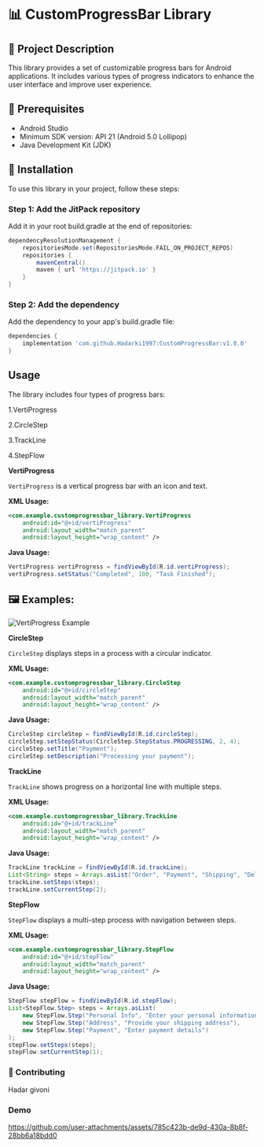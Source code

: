 # 📊 CustomProgressBar Library

## 📘 Project Description
This library provides a set of customizable progress bars for Android applications. It includes various types of progress indicators to enhance the user interface and improve user experience.

## 🔧 Prerequisites
- Android Studio
- Minimum SDK version: API 21 (Android 5.0 Lollipop)
- Java Development Kit (JDK)

## 🚀 Installation

To use this library in your project, follow these steps:

### Step 1: Add the JitPack repository

Add it in your root build.gradle at the end of repositories:

```gradle
dependencyResolutionManagement {
    repositoriesMode.set(RepositoriesMode.FAIL_ON_PROJECT_REPOS)
    repositories {
        mavenCentral()
        maven { url 'https://jitpack.io' }
    }
}
```
### Step 2: Add the dependency
Add the dependency to your app's build.gradle file:
```gradle
dependencies {
    implementation 'com.github.Hadarki1997:CustomProgressBar:v1.0.0'
}
```
## Usage
The library includes four types of progress bars:

1.VertiProgress

2.CircleStep

3.TrackLine

4.StepFlow

**VertiProgress** 

`VertiProgress` is a vertical progress bar with an icon and text.

**XML Usage:**
```xml
<com.example.customprogressbar_library.VertiProgress
    android:id="@+id/vertiProgress"
    android:layout_width="match_parent"
    android:layout_height="wrap_content" />
```
**Java Usage:**
```java
VertiProgress vertiProgress = findViewById(R.id.vertiProgress);
vertiProgress.setStatus("Completed", 100, "Task Finished");
```
## 🖼️ Examples:
![VertiProgress Example](path_to_your_image/verti_progress_example.png)


**CircleStep** 

`CircleStep` displays steps in a process with a circular indicator.

**XML Usage:**
```xml
<com.example.customprogressbar_library.CircleStep
    android:id="@+id/circleStep"
    android:layout_width="match_parent"
    android:layout_height="wrap_content" />
```
**Java Usage:**
```java
CircleStep circleStep = findViewById(R.id.circleStep);
circleStep.setStepStatus(CircleStep.StepStatus.PROGRESSING, 2, 4);
circleStep.setTitle("Payment");
circleStep.setDescription("Processing your payment");
```
**TrackLine** 

`TrackLine` shows progress on a horizontal line with multiple steps.

**XML Usage:**
```xml
<com.example.customprogressbar_library.TrackLine
    android:id="@+id/trackLine"
    android:layout_width="match_parent"
    android:layout_height="wrap_content" />
```
**Java Usage:**
```java
TrackLine trackLine = findViewById(R.id.trackLine);
List<String> steps = Arrays.asList("Order", "Payment", "Shipping", "Delivery");
trackLine.setSteps(steps);
trackLine.setCurrentStep(2);
```
**StepFlow** 

`StepFlow` displays a multi-step process with navigation between steps.

**XML Usage:**
```xml
<com.example.customprogressbar_library.StepFlow
    android:id="@+id/stepFlow"
    android:layout_width="match_parent"
    android:layout_height="wrap_content" />
```
**Java Usage:**
```java
StepFlow stepFlow = findViewById(R.id.stepFlow);
List<StepFlow.Step> steps = Arrays.asList(
    new StepFlow.Step("Personal Info", "Enter your personal information"),
    new StepFlow.Step("Address", "Provide your shipping address"),
    new StepFlow.Step("Payment", "Enter payment details")
);
stepFlow.setSteps(steps);
stepFlow.setCurrentStep(1);
```

### 🤝 Contributing
Hadar givoni

###  Demo
https://github.com/user-attachments/assets/785c423b-de9d-430a-8b8f-28bb6a18bdd0

